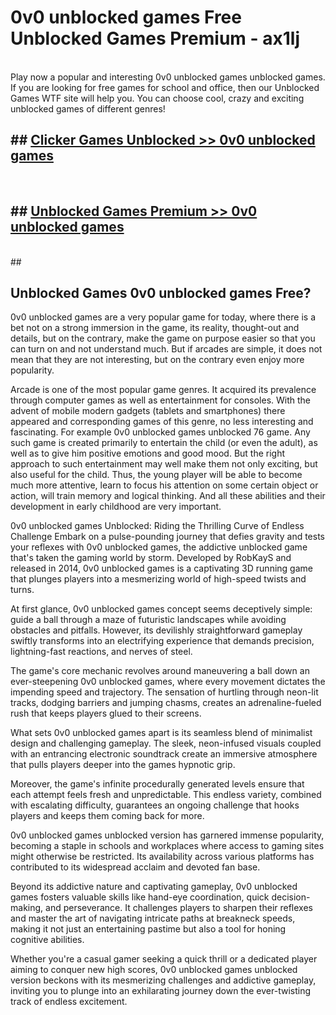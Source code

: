 # 0v0 unblocked games  Free Unblocked Games Premium - ax1lj <br>
<br>
Play now a popular and interesting 0v0 unblocked games unblocked games. If you are looking for free games for school and office, then our Unblocked Games WTF site will help you. You can choose cool, crazy and exciting unblocked games of different genres!


## ##  [Clicker Games Unblocked >> 0v0 unblocked games](http://freeplayer.one?title=0v0_unblocked_games&ref=UGames)
  <br>

##  ## [Unblocked Games Premium >> 0v0 unblocked games](http://freeplayer.one?title=0v0_unblocked_games&ref=UGames)
  <br>
  ##



## Unblocked Games 0v0 unblocked games Free?

0v0 unblocked games are a very popular game for today, where there is a bet not on a strong immersion in the game, its reality, thought-out and details, but on the contrary, make the game on purpose easier so that you can turn on and not understand much. But if arcades are simple, it does not mean that they are not interesting, but on the contrary even enjoy more popularity.

Arcade is one of the most popular game genres. It acquired its prevalence through computer games as well as entertainment for consoles. With the advent of mobile modern gadgets (tablets and smartphones) there appeared and corresponding games of this genre, no less interesting and fascinating. For example 0v0 unblocked games unblocked 76 game. Any such game is created primarily to entertain the child (or even the adult), as well as to give him positive emotions and good mood. But the right approach to such entertainment may well make them not only exciting, but also useful for the child. Thus, the young player will be able to become much more attentive, learn to focus his attention on some certain object or action, will train memory and logical thinking. And all these abilities and their development in early childhood are very important.

0v0 unblocked games Unblocked: Riding the Thrilling Curve of Endless Challenge
Embark on a pulse-pounding journey that defies gravity and tests your reflexes with 0v0 unblocked games, the addictive unblocked game that's taken the gaming world by storm. Developed by RobKayS and released in 2014, 0v0 unblocked games is a captivating 3D running game that plunges players into a mesmerizing world of high-speed twists and turns.

At first glance, 0v0 unblocked games concept seems deceptively simple: guide a ball through a maze of futuristic landscapes while avoiding obstacles and pitfalls. However, its devilishly straightforward gameplay swiftly transforms into an electrifying experience that demands precision, lightning-fast reactions, and nerves of steel.

The game's core mechanic revolves around maneuvering a ball down an ever-steepening 0v0 unblocked games, where every movement dictates the impending speed and trajectory. The sensation of hurtling through neon-lit tracks, dodging barriers and jumping chasms, creates an adrenaline-fueled rush that keeps players glued to their screens.

What sets 0v0 unblocked games apart is its seamless blend of minimalist design and challenging gameplay. The sleek, neon-infused visuals coupled with an entrancing electronic soundtrack create an immersive atmosphere that pulls players deeper into the games hypnotic grip.

Moreover, the game's infinite procedurally generated levels ensure that each attempt feels fresh and unpredictable. This endless variety, combined with escalating difficulty, guarantees an ongoing challenge that hooks players and keeps them coming back for more.

0v0 unblocked games unblocked version has garnered immense popularity, becoming a staple in schools and workplaces where access to gaming sites might otherwise be restricted. Its availability across various platforms has contributed to its widespread acclaim and devoted fan base.

Beyond its addictive nature and captivating gameplay, 0v0 unblocked games fosters valuable skills like hand-eye coordination, quick decision-making, and perseverance. It challenges players to sharpen their reflexes and master the art of navigating intricate paths at breakneck speeds, making it not just an entertaining pastime but also a tool for honing cognitive abilities.

Whether you're a casual gamer seeking a quick thrill or a dedicated player aiming to conquer new high scores, 0v0 unblocked games unblocked version beckons with its mesmerizing challenges and addictive gameplay, inviting you to plunge into an exhilarating journey down the ever-twisting track of endless excitement.